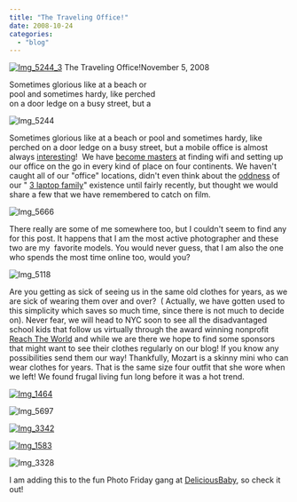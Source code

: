 ```yaml
---
title: "The Traveling Office!"
date: 2008-10-24
categories: 
  - "blog"
---
```


 [![Img_5244_3](https://pub-ac94b3f306b24c0dba4238943c97f2e1.r2.dev/2008/10/22/img_5244_3.jpg "Img_5244_3")](https://pub-ac94b3f306b24c0dba4238943c97f2e1.r2.dev/photos/uncategorized/2008/10/22/img_5244_3.jpg) The Traveling Office!November 5, 2008

Sometimes glorious like at a beach or  
pool and sometimes hardy, like perched  
on a door ledge on a busy street, but a

<!--more-->

[](https://pub-ac94b3f306b24c0dba4238943c97f2e1.r2.dev/photos/uncategorized/2008/10/22/img_5244_5.jpg)

![Img_5244](https://pub-ac94b3f306b24c0dba4238943c97f2e1.r2.dev/photos/uncategorized/2008/10/24/img_5244.jpg)

  

Sometimes glorious like at a beach or pool and sometimes hardy, like perched on a door ledge on a busy street, but a mobile office is almost always [interesting](https://pub-ac94b3f306b24c0dba4238943c97f2e1.r2.dev/2006/10/laptop-madness.html#more)!  We have [become masters](http://www.economist.com/specialreports/displaystory.cfm?STORY_ID=10950378) at finding wifi and setting up our office on the go in every kind of place on four continents. We haven't caught all of our "office" locations, didn't even think about the [oddness](http://www.stevehargadon.com/2008/10/moving-toward-web-20-in-k-12-education.html) of our " [3 laptop family](https://pub-ac94b3f306b24c0dba4238943c97f2e1.r2.dev/2008/04/3-laptop-fami-2.html#more)" existence until fairly recently, but thought we would share a few that we have remembered to catch on film.

![Img_5666](https://pub-ac94b3f306b24c0dba4238943c97f2e1.r2.dev/photos/uncategorized/2008/10/24/img_5666.jpg)

There really are some of me somewhere too, but I couldn't seem to find any for this post. It happens that I am the most active photographer and these two are my  favorite models. You would never guess, that I am also the one who spends the most time online too, would you?

![Img_5118](https://pub-ac94b3f306b24c0dba4238943c97f2e1.r2.dev/photos/uncategorized/2008/10/24/img_5118.jpg)

Are you getting as sick of seeing us in the same old clothes for years, as we are sick of wearing them over and over?  ( Actually, we have gotten used to this simplicity which saves so much time, since there is not much to decide on). Never fear, we will head to NYC soon to see all the disadvantaged school kids that follow us virtually through the award winning nonprofit [Reach The World](http://www.reachtheworld.org/journey/journeytoeurope) and while we are there we hope to find some sponsors that might want to see their clothes regularly on our blog! If you know any possibilities send them our way! Thankfully, Mozart is a skinny mini who can wear clothes for years. That is the same size four outfit that she wore when we left! We found frugal living fun long before it was a hot trend.

[![Img_1464](https://pub-ac94b3f306b24c0dba4238943c97f2e1.r2.dev/2008/10/24/img_1464.jpg "Img_1464")](https://pub-ac94b3f306b24c0dba4238943c97f2e1.r2.dev/photos/uncategorized/2008/10/24/img_1464.jpg)

![Img_5697](https://pub-ac94b3f306b24c0dba4238943c97f2e1.r2.dev/photos/uncategorized/2008/10/24/img_5697.jpg)

[![Img_3342](https://pub-ac94b3f306b24c0dba4238943c97f2e1.r2.dev/2008/10/24/img_3342.jpg "Img_3342")](https://pub-ac94b3f306b24c0dba4238943c97f2e1.r2.dev/photos/uncategorized/2008/10/24/img_3342.jpg)

[![Img_1583](https://pub-ac94b3f306b24c0dba4238943c97f2e1.r2.dev/2008/10/24/img_1583.jpg "Img_1583")](https://pub-ac94b3f306b24c0dba4238943c97f2e1.r2.dev/photos/uncategorized/2008/10/24/img_1583.jpg)

![Img_3328](https://pub-ac94b3f306b24c0dba4238943c97f2e1.r2.dev/photos/uncategorized/2008/10/24/img_3328.jpg)

I am adding this to the fun Photo Friday gang at [DeliciousBaby](mailto:http://www.deliciousbaby.com/), so check it out!
